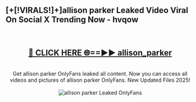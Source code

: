 <h2>[+[!VIRALS!]+]allison parker Leaked Video Viral On Social X Trending Now - hvqow</h2>
<br>
<div align="center">
<h2><a href="https://libra.edu.pl?allison_parker" rel="nofollow">🔴 CLICK HERE 🌐==►► allison_parker</a></h2>
<br>
Get allison parker OnlyFans leaked all content. Now you can access all videos and pictures of allison parker OnlyFans. New Updated Files 2025!
<br>
<br>
<a href="https://libra.edu.pl?allison_parker" rel="nofollow" data-target="animated-image.originalLink"><img src="https://i.ibb.co.com/WyWwxjT/player-gif2.gif" alt="allison parker Leaked OnlyFans" style="max-width: 100%; display: inline-block;" data-target="animated-image.originalImage"></a>
</div>
<br>